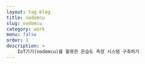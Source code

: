 ```yaml
---
layout: tag-blog
title: nodemcu
slug: nodemcu
category: work
menu: false
order: 1 
description: >
    IoT기기(nodemcu)를 활용한 온습도 측정 시스템 구축하기
---
```

